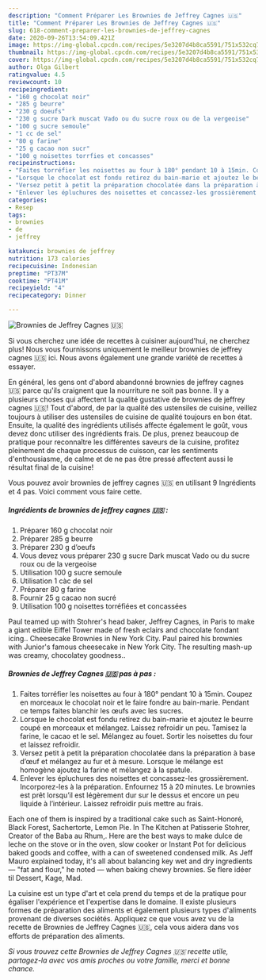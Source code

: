```yaml
---
description: "Comment Préparer Les Brownies de Jeffrey Cagnes 🇺🇸"
title: "Comment Préparer Les Brownies de Jeffrey Cagnes 🇺🇸"
slug: 618-comment-preparer-les-brownies-de-jeffrey-cagnes
date: 2020-09-26T13:54:09.421Z
image: https://img-global.cpcdn.com/recipes/5e3207d4b8ca5591/751x532cq70/brownies-de-jeffrey-cagnes-🇺🇸-photo-principale-de-la-recette.jpg
thumbnail: https://img-global.cpcdn.com/recipes/5e3207d4b8ca5591/751x532cq70/brownies-de-jeffrey-cagnes-🇺🇸-photo-principale-de-la-recette.jpg
cover: https://img-global.cpcdn.com/recipes/5e3207d4b8ca5591/751x532cq70/brownies-de-jeffrey-cagnes-🇺🇸-photo-principale-de-la-recette.jpg
author: Olga Gilbert
ratingvalue: 4.5
reviewcount: 10
recipeingredient:
- "160 g chocolat noir"
- "285 g beurre"
- "230 g doeufs"
- "230 g sucre Dark muscat Vado ou du sucre roux ou de la vergeoise"
- "100 g sucre semoule"
- "1 cc de sel"
- "80 g farine"
- "25 g cacao non sucr"
- "100 g noisettes torrfies et concasses"
recipeinstructions:
- "Faites torréfier les noisettes au four à 180° pendant 10 à 15min. Coupez en morceaux le chocolat noir et le faire fondre au bain-marie. Pendant ce temps faites blanchir les œufs avec les sucres."
- "Lorsque le chocolat est fondu retirez du bain-marie et ajoutez le beurre coupé en morceaux et mélangez. Laissez refroidir un peu. Tamisez la farine, le cacao et le sel. Mélangez au fouet. Sortir les noisettes du four et laissez refroidir."
- "Versez petit à petit la préparation chocolatée dans la préparation à base d’œuf et mélangez au fur et à mesure. Lorsque le mélange est homogène ajoutez la farine et mélangez à la spatule."
- "Enlever les épluchures des noisettes et concassez-les grossièrement. Incorporez-les à la préparation. Enfournez 15 à 20 minutes. Le brownies est prêt lorsqu’il est légèrement dur sur le dessus et encore un peu liquide à l’intérieur. Laissez refroidir puis mettre au frais."
categories:
- Resep
tags:
- brownies
- de
- jeffrey

katakunci: brownies de jeffrey 
nutrition: 173 calories
recipecuisine: Indonesian
preptime: "PT37M"
cooktime: "PT41M"
recipeyield: "4"
recipecategory: Dinner

---
```



![Brownies de Jeffrey Cagnes 🇺🇸](https://img-global.cpcdn.com/recipes/5e3207d4b8ca5591/751x532cq70/brownies-de-jeffrey-cagnes-🇺🇸-photo-principale-de-la-recette.jpg)

Si vous cherchez une idée de recettes à cuisiner aujourd'hui, ne cherchez plus! Nous vous fournissons uniquement le meilleur brownies de jeffrey cagnes 🇺🇸 ici. Nous avons également une grande variété de recettes à essayer.

En général, les gens ont d'abord abandonné brownies de jeffrey cagnes 🇺🇸 parce qu'ils craignent que la nourriture ne soit pas bonne. Il y a plusieurs choses qui affectent la qualité gustative de brownies de jeffrey cagnes 🇺🇸! Tout d'abord, de par la qualité des ustensiles de cuisine, veillez toujours à utiliser des ustensiles de cuisine de qualité toujours en bon état. Ensuite, la qualité des ingrédients utilisés affecte également le goût, vous devez donc utiliser des ingrédients frais. De plus, prenez beaucoup de pratique pour reconnaître les différentes saveurs de la cuisine, profitez pleinement de chaque processus de cuisson, car les sentiments d'enthousiasme, de calme et de ne pas être pressé affectent aussi le résultat final de la cuisine!

<!--inarticleads1-->

Vous pouvez avoir brownies de jeffrey cagnes 🇺🇸 en utilisant 9 Ingrédients et 4 pas. Voici comment vous faire cette.

##### Ingrédients de brownies de jeffrey cagnes 🇺🇸 :

1. Préparer 160 g chocolat noir
1. Préparer 285 g beurre
1. Préparer 230 g d’oeufs
1. Vous devez vous préparer 230 g sucre Dark muscat Vado ou du sucre roux ou de la vergeoise
1. Utilisation 100 g sucre semoule
1. Utilisation 1 càc de sel
1. Préparer 80 g farine
1. Fournir 25 g cacao non sucré
1. Utilisation 100 g noisettes torréfiées et concassées


Paul teamed up with Stohrer&#39;s head baker, Jeffrey Cagnes, in Paris to make a giant edible Eiffel Tower made of fresh eclairs and chocolate fondant icing.. Cheesecake Brownies in New York City. Paul paired his brownies with Junior&#39;s famous cheesecake in New York City. The resulting mash-up was creamy, chocolatey goodness.. 

<!--inarticleads2-->

##### Brownies de Jeffrey Cagnes 🇺🇸 pas à pas :

1. Faites torréfier les noisettes au four à 180° pendant 10 à 15min. Coupez en morceaux le chocolat noir et le faire fondre au bain-marie. Pendant ce temps faites blanchir les œufs avec les sucres.
1. Lorsque le chocolat est fondu retirez du bain-marie et ajoutez le beurre coupé en morceaux et mélangez. Laissez refroidir un peu. Tamisez la farine, le cacao et le sel. Mélangez au fouet. Sortir les noisettes du four et laissez refroidir.
1. Versez petit à petit la préparation chocolatée dans la préparation à base d’œuf et mélangez au fur et à mesure. Lorsque le mélange est homogène ajoutez la farine et mélangez à la spatule.
1. Enlever les épluchures des noisettes et concassez-les grossièrement. Incorporez-les à la préparation. Enfournez 15 à 20 minutes. Le brownies est prêt lorsqu’il est légèrement dur sur le dessus et encore un peu liquide à l’intérieur. Laissez refroidir puis mettre au frais.


Each one of them is inspired by a traditional cake such as Saint-Honoré, Black Forest, Sachertorte, Lemon Pie. In The Kitchen at Patisserie Stohrer, Creator of the Baba au Rhum,. Here are the best ways to make dulce de leche on the stove or in the oven, slow cooker or Instant Pot for delicious baked goods and coffee, with a can of sweetened condensed milk. As Jeff Mauro explained today, it&#39;s all about balancing key wet and dry ingredients — &#34;fat and flour,&#34; he noted — when baking chewy brownies. Se flere idéer til Dessert, Kage, Mad. 

<!--inarticleads1-->

<p>
La cuisine est un type d'art et cela prend du temps et de la pratique pour égaliser l'expérience et l'expertise dans le domaine. Il existe plusieurs formes de préparation des aliments et également plusieurs types d'aliments provenant de diverses sociétés. Appliquez ce que vous avez vu de la recette de Brownies de Jeffrey Cagnes 🇺🇸, cela vous aidera dans vos efforts de préparation des aliments.
</p>

<p>
<i>Si vous trouvez cette Brownies de Jeffrey Cagnes 🇺🇸 recette utile, partagez-la avec vos amis proches ou votre famille, merci et bonne chance.</i>
</p>
